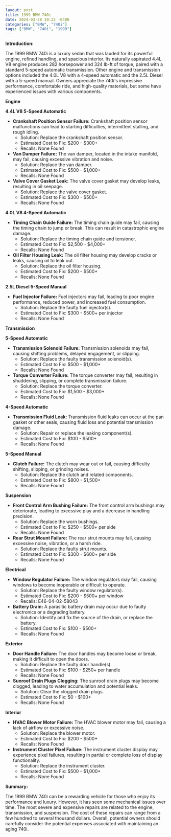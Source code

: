 ```yaml
---
layout: post
title: 1999 BMW 740i
date: 2024-03-28 19:22 -0400
categories: ["BMW", "740i"]
tags: ["BMW", "740i", "1999"]
---
```

**Introduction:**

The 1999 BMW 740i is a luxury sedan that was lauded for its powerful engine, refined handling, and spacious interior. Its naturally aspirated 4.4L V8 engine produces 282 horsepower and 324 lb-ft of torque, paired with a standard 5-speed automatic transmission. Other engine and transmission options included the 4.0L V8 with a 4-speed automatic and the 2.5L Diesel with a 5-speed manual. Owners appreciate the 740i's impressive performance, comfortable ride, and high-quality materials, but some have experienced issues with various components.

**Engine**

**4.4L V8 5-Speed Automatic**

* **Crankshaft Position Sensor Failure:** Crankshaft position sensor malfunctions can lead to starting difficulties, intermittent stalling, and rough idling.
    * Solution: Replace the crankshaft position sensor.
    * Estimated Cost to Fix: $200 - $300+
    * Recalls: None Found
* **Van Damper Failure:** The van damper, located in the intake manifold, may fail, causing excessive vibration and noise.
    * Solution: Replace the van damper.
    * Estimated Cost to Fix: $500 - $1,000+
    * Recalls: None Found
* **Valve Cover Gasket Leak:** The valve cover gasket may develop leaks, resulting in oil seepage.
    * Solution: Replace the valve cover gasket.
    * Estimated Cost to Fix: $300 - $500+
    * Recalls: None Found

**4.0L V8 4-Speed Automatic**

* **Timing Chain Guide Failure:** The timing chain guide may fail, causing the timing chain to jump or break. This can result in catastrophic engine damage.
    * Solution: Replace the timing chain guide and tensioner.
    * Estimated Cost to Fix: $2,500 - $4,000+
    * Recalls: None Found
* **Oil Filter Housing Leak:** The oil filter housing may develop cracks or leaks, causing oil to leak out.
    * Solution: Replace the oil filter housing.
    * Estimated Cost to Fix: $200 - $500+
    * Recalls: None Found

**2.5L Diesel 5-Speed Manual**

* **Fuel Injector Failure:** Fuel injectors may fail, leading to poor engine performance, reduced power, and increased fuel consumption.
    * Solution: Replace the faulty fuel injector(s).
    * Estimated Cost to Fix: $300 - $500+ per injector
    * Recalls: None Found

**Transmission**

**5-Speed Automatic**

* **Transmission Solenoid Failure:** Transmission solenoids may fail, causing shifting problems, delayed engagement, or slipping.
    * Solution: Replace the faulty transmission solenoid(s).
    * Estimated Cost to Fix: $500 - $1,000+
    * Recalls: None Found
* **Torque Converter Failure:** The torque converter may fail, resulting in shuddering, slipping, or complete transmission failure.
    * Solution: Replace the torque converter.
    * Estimated Cost to Fix: $1,500 - $3,000+
    * Recalls: None Found

**4-Speed Automatic**

* **Transmission Fluid Leak:** Transmission fluid leaks can occur at the pan gasket or other seals, causing fluid loss and potential transmission damage.
    * Solution: Repair or replace the leaking component(s).
    * Estimated Cost to Fix: $100 - $500+
    * Recalls: None Found

**5-Speed Manual**

* **Clutch Failure:** The clutch may wear out or fail, causing difficulty shifting, slipping, or grinding noises.
    * Solution: Replace the clutch and related components.
    * Estimated Cost to Fix: $800 - $1,500+
    * Recalls: None Found

**Suspension**

* **Front Control Arm Bushing Failure:** The front control arm bushings may deteriorate, leading to excessive play and a decrease in handling precision.
    * Solution: Replace the worn bushings.
    * Estimated Cost to Fix: $250 - $500+ per side
    * Recalls: None Found
* **Rear Strut Mount Failure:** The rear strut mounts may fail, causing excessive noise, vibration, or a harsh ride.
    * Solution: Replace the faulty strut mounts.
    * Estimated Cost to Fix: $300 - $600+ per side
    * Recalls: None Found

**Electrical**

* **Window Regulator Failure:** The window regulators may fail, causing windows to become inoperable or difficult to operate.
    * Solution: Replace the faulty window regulator(s).
    * Estimated Cost to Fix: $200 - $500+ per window
    * Recalls: E46-04-02-58043
* **Battery Drain:** A parasitic battery drain may occur due to faulty electronics or a degrading battery.
    * Solution: Identify and fix the source of the drain, or replace the battery.
    * Estimated Cost to Fix: $100 - $500+
    * Recalls: None Found

**Exterior**

* **Door Handle Failure:** The door handles may become loose or break, making it difficult to open the doors.
    * Solution: Replace the faulty door handle(s).
    * Estimated Cost to Fix: $100 - $250+ per handle
    * Recalls: None Found
* **Sunroof Drain Plugs Clogging:** The sunroof drain plugs may become clogged, leading to water accumulation and potential leaks.
    * Solution: Clear the clogged drain plugs.
    * Estimated Cost to Fix: $0 - $100+
    * Recalls: None Found

**Interior**

* **HVAC Blower Motor Failure:** The HVAC blower motor may fail, causing a lack of airflow or excessive noise.
    * Solution: Replace the blower motor.
    * Estimated Cost to Fix: $200 - $500+
    * Recalls: None Found
* **Instrument Cluster Pixel Failure:** The instrument cluster display may experience pixel failures, resulting in partial or complete loss of display functionality.
    * Solution: Replace the instrument cluster.
    * Estimated Cost to Fix: $500 - $1,000+
    * Recalls: None Found

**Summary:**

The 1999 BMW 740i can be a rewarding vehicle for those who enjoy its performance and luxury. However, it has seen some mechanical issues over time. The most severe and expensive repairs are related to the engine, transmission, and suspension. The cost of these repairs can range from a few hundred to several thousand dollars. Overall, potential owners should carefully consider the potential expenses associated with maintaining an aging 740i.
